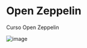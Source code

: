 # Open Zeppelin
 Curso Open Zeppelin
 
![image](https://user-images.githubusercontent.com/42863568/202927235-83f3e955-e591-4171-92b8-f06836dd7ee1.png)
